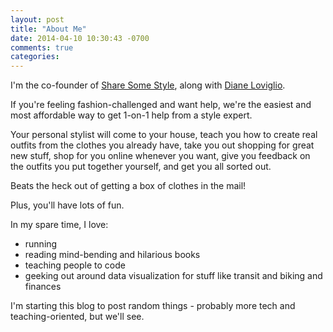 ```yaml
---
layout: post
title: "About Me"
date: 2014-04-10 10:30:43 -0700
comments: true
categories: 
---
```


I'm the co-founder of
[Share Some Style](http://www.sharesomestyle.com), along with [Diane Loviglio](http://www.dianeloviglio.com).

If you're feeling fashion-challenged and want help, we're the easiest
and most affordable way to get 1-on-1 help from a style expert.

Your personal stylist will come to your house, teach you how to create
real outfits from the clothes you already have, take you out shopping
for great new stuff, shop for you online whenever you want, give you
feedback on the outfits you put together yourself, and get you all sorted out.

Beats the heck out of getting a box of clothes in the mail!

Plus, you'll have lots of fun. 

In my spare time, I love:

* running
* reading mind-bending and hilarious books
* teaching people to code
* geeking out around data visualization for stuff like transit and biking and finances

I'm starting this blog to post random things - probably more tech and teaching-oriented, but we'll see.
